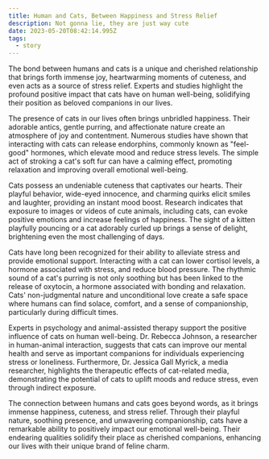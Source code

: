 ```yaml
---
title: Human and Cats, Between Happiness and Stress Relief
description: Not gonna lie, they are just way cute
date: 2023-05-20T08:42:14.995Z
tags:
  - story
---
```

The bond between humans and cats is a unique and cherished relationship that brings forth immense joy, heartwarming moments of cuteness, and even acts as a source of stress relief. Experts and studies highlight the profound positive impact that cats have on human well-being, solidifying their position as beloved companions in our lives.

The presence of cats in our lives often brings unbridled happiness. Their adorable antics, gentle purring, and affectionate nature create an atmosphere of joy and contentment. Numerous studies have shown that interacting with cats can release endorphins, commonly known as "feel-good" hormones, which elevate mood and reduce stress levels. The simple act of stroking a cat's soft fur can have a calming effect, promoting relaxation and improving overall emotional well-being.

Cats possess an undeniable cuteness that captivates our hearts. Their playful behavior, wide-eyed innocence, and charming quirks elicit smiles and laughter, providing an instant mood boost. Research indicates that exposure to images or videos of cute animals, including cats, can evoke positive emotions and increase feelings of happiness. The sight of a kitten playfully pouncing or a cat adorably curled up brings a sense of delight, brightening even the most challenging of days.

Cats have long been recognized for their ability to alleviate stress and provide emotional support. Interacting with a cat can lower cortisol levels, a hormone associated with stress, and reduce blood pressure. The rhythmic sound of a cat's purring is not only soothing but has been linked to the release of oxytocin, a hormone associated with bonding and relaxation. Cats' non-judgmental nature and unconditional love create a safe space where humans can find solace, comfort, and a sense of companionship, particularly during difficult times.

Experts in psychology and animal-assisted therapy support the positive influence of cats on human well-being. Dr. Rebecca Johnson, a researcher in human-animal interaction, suggests that cats can improve our mental health and serve as important companions for individuals experiencing stress or loneliness. Furthermore, Dr. Jessica Gall Myrick, a media researcher, highlights the therapeutic effects of cat-related media, demonstrating the potential of cats to uplift moods and reduce stress, even through indirect exposure.

The connection between humans and cats goes beyond words, as it brings immense happiness, cuteness, and stress relief. Through their playful nature, soothing presence, and unwavering companionship, cats have a remarkable ability to positively impact our emotional well-being. Their endearing qualities solidify their place as cherished companions, enhancing our lives with their unique brand of feline charm.
